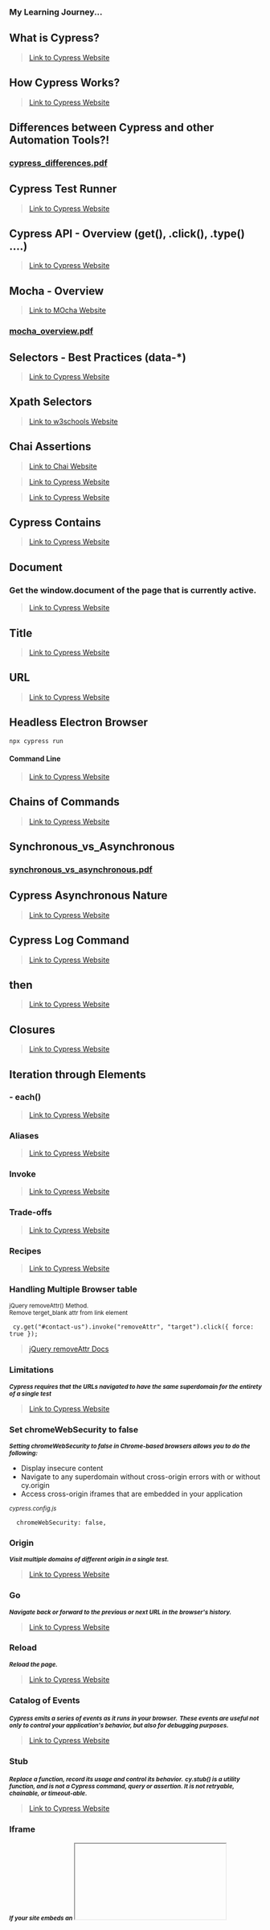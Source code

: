 <!-- @format -->

### My Learning Journey...

## What is Cypress?

> [Link to Cypress Website](https://www.cypress.io/app#browser_testing)

## How Cypress Works?

> [Link to Cypress Website](https://www.cypress.io/how-it-works)

## Differences between Cypress and other Automation Tools?!

### [cypress_differences.pdf](https://github.com/alex197925/cypress-test-website/files/14050846/cypress_differences.pdf)

## Cypress Test Runner

> [Link to Cypress Website](https://doccypress.io/guides/core-concepts/cypress-app)

## Cypress API - Overview (get(), .click(), .type() ....)

> [Link to Cypress Website](https://docs.cypress.io/api/table-of-contents/)

## Mocha - Overview

> [Link to MOcha Website](https://mochajs.org/)

### [mocha_overview.pdf](https://github.com/alex197925/cypress-test-website/files/14050923/mocha_overview.pdf)

## Selectors - Best Practices (data-\*)

> [Link to Cypress Website](https://docs.cypress.io/guides/references/best-practices)

## Xpath Selectors

> [Link to w3schools Website](https://www.w3schools.com/xml/xpath_syntax.asp)

## Chai Assertions

> [Link to Chai Website](https://www.chaijs.com/)

> [Link to Cypress Website](https://docs.cypress.io/guides/references/assertions#Adding-New-Assertions)

> [Link to Cypress Website](https://docs.cypress.io/guides/references/assertions#Chai-jQuery)

## Cypress Contains

> [Link to Cypress Website](https://docs.cypress.io/api/commands/contains#Syntax)

## Document

### Get the window.document of the page that is currently active.

> [Link to Cypress Website](https://docs.cypress.io/api/commands/document#Syntax)

## Title

> [Link to Cypress Website](https://docs.cypress.io/api/commands/title#Syntax)

## URL

> [Link to Cypress Website](https://docs.cypress.io/api/commands/url#Syntax)

## Headless Electron Browser

```
npx cypress run
```

#### Command Line

> [Link to Cypress Website](https://docs.cypress.io/guides/guides/command-line)

## Chains of Commands

> [Link to Cypress Website](https://docs.cypress.io/guides/core-concepts/introduction-to-cypress#Chains-of-Commands)

## Synchronous_vs_Asynchronous

### [synchronous_vs_asynchronous.pdf](https://github.com/alex197925/cypress-test-website/files/14082974/synchronous_vs_asynchronous.pdf)

## Cypress Asynchronous Nature

> [Link to Cypress Website](https://docs.cypress.io/guides/core-concepts/introduction-to-cypress#Commands-Are-Asynchronous)

## Cypress Log Command

> [Link to Cypress Website](https://docs.cypress.io/api/commands/log)

## then

> [Link to Cypress Website](https://docs.cypress.io/api/commands/then)

## Closures

> [Link to Cypress Website](https://docs.cypress.io/guides/core-concepts/variables-and-aliases#Closures)

## Iteration through Elements

### - each()

> [Link to Cypress Website](https://docs.cypress.io/api/commands/each#Examples)

### Aliases

> [Link to Cypress Website](https://docs.cypress.io/guides/core-concepts/variables-and-aliases#Aliases)

### Invoke

> [Link to Cypress Website](https://docs.cypress.io/api/commands/invoke#Syntax)

### Trade-offs

> [Link to Cypress Website](https://docs.cypress.io/guides/references/trade-offs#Permanent-trade-offs-1)

### Recipes

> [Link to Cypress Website](https://docs.cypress.io/examples/recipes/#Fundamentals)

### Handling Multiple Browser table

<small>jQuery removeAttr() Method.</small><br>
<small>Remove terget_blank attr from link element</small>

```
 cy.get("#contact-us").invoke("removeAttr", "target").click({ force: true });
```

> [jQuery removeAttr Docs](https://www.w3schools.com/jquery/html_removeattr.asp)

### Limitations

<small> **_Cypress requires that the URLs navigated to have the same superdomain for the entirety of a single test_**</small>

> [Link to Cypress Website](https://docs.cypress.io/guides/guides/web-security#Limitations)

### Set chromeWebSecurity to false

<small> **_Setting chromeWebSecurity to false in Chrome-based browsers allows you to do the following:_**</small>

- Display insecure content
- Navigate to any superdomain without cross-origin errors with or without cy.origin
- Access cross-origin iframes that are embedded in your application

<small> <em>cypress.config.js</em> </small>

```
  chromeWebSecurity: false,

```

### Origin

<small> **_Visit multiple domains of different origin in a single test._**</small>

> [Link to Cypress Website](https://docs.cypress.io/api/commands/origin#__docusaurus_skipToContent_fallback)

### Go

<small> **_Navigate back or forward to the previous or next URL in the browser's history._**</small>

> [Link to Cypress Website](https://docs.cypress.io/api/commands/go#Syntax)

### Reload

<small> **_Reload the page._**</small>

> [Link to Cypress Website](https://docs.cypress.io/api/commands/reload)

### Catalog of Events

<small> **_Cypress emits a series of events as it runs in your browser._**</small>
<small> **_These events are useful not only to control your application's behavior, but also for debugging purposes._**</small>

> [Link to Cypress Website](https://docs.cypress.io/api/cypress-api/catalog-of-events#Event-Types)

### Stub

<small>**_Replace a function, record its usage and control its behavior._**</small>
<small>**_cy.stub() is a utility function, and is not a Cypress command, query or assertion. It is not retryable, chainable, or timeout-able._**</small>

> [Link to Cypress Website](https://docs.cypress.io/api/commands/stub#Syntax)

### Iframe

<small>**_If your site embeds an <iframe> that is a cross-origin frame,_**</small>
<small>**_Cypress will not be able to automate or communicate with this <iframe>._**</small>

> [Link to Cypress Website](https://docs.cypress.io/guides/guides/web-security#Cross-origin-iframes)

### Check

<small>**_Check checkbox(es) or radio(s)._**</small>

> [Link to Cypress Website](https://docs.cypress.io/api/commands/check#Syntax)

### Uncheck

<small>**_Uncheck checkbox(es)._**</small>

> [Link to Cypress Website](https://docs.cypress.io/api/commands/uncheck)

### Trigger

<small>**_Trigger an event on a DOM element._**</small>

> [Link to Cypress Website](https://docs.cypress.io/api/commands/trigger#Syntax)

### Cypress Cheat Sheet (Traversing DOM Elements)

> [Link to Example Cypress Website](https://example.cypress.io/commands/traversal)

### selectFile

<small>**_Selects a file or files in an HTML5 input element or simulates dragging a file or files into the browser._**</small>

> [Link to Cypress Website](https://docs.cypress.io/api/commands/selectfile#Syntax)

### Hooks

<small>**_These are helpful to set conditions that you want to run before a set of tests or before each test._**</small>
<small>**_They're also helpful to clean up conditions after a set of tests or after each test._**</small>

> [Link to Cypress Website](https://docs.cypress.io/guides/core-concepts/writing-and-organizing-tests#Hooks)

### Fixture

<small>**_Load a fixed set of data located in a file._**</small>

> [Link to Cypress Website](https://docs.cypress.io/api/commands/fixture#Syntax)

### Pause

> [Link to Cypress Website](https://docs.cypress.io/api/commands/pause)

### Wait

<small>**_Wait for a number of milliseconds or wait for an aliased resource to resolve before moving on to the next command._**</small>

> [Link to Cypress Website](https://docs.cypress.io/api/commands/wait#__docusaurus_skipToContent_fallback)

### Multiple reporters

> [Link to Cypress Website](https://docs.cypress.io/guides/tooling/reporters#Multiple-reporters)

### mochawesome-report-generator (marge)

<small>**_marge (mochawesome-report-generator) is the counterpart to mochawesome, </br> a custom reporter for use with the Javascript testing framework, mocha. Marge takes the JSON output from mochawesome and generates </br> a full fledged HTML/CSS report that helps visualize your test suites._**</small>

**Install**

```
npm i mochawesome-report-generator

npm install --save-dev mochawesome mochawesome-merge mochawesome-report-generator

```

> [Link to npm Website](https://www.npmjs.com/package/mochawesome-report-generator)

### Switch between multiple configuration files

> [Link to Cypress Website](https://docs.cypress.io/api/plugins/configuration-api#Switch-between-multiple-configuration-files)

### Test Retries

> [Link to Cypress Website](https://docs.cypress.io/guides/guides/cross-browser-testing#Running-Specific-Tests-by-Browser)

### Jenkins (CI) Continuous Integration

> [Information about Jenkins](https://www.jenkins.io/doc/book/platform-information/support-policy-java/)

> [Archived OpenJDK General-Availability Releases Website](https://jdk.java.net/archive/)

> [Jenkins download and deployment](https://www.jenkins.io/download/)

**macOS Installers for Jenkins LTS**

```
Install the latest LTS version: brew install jenkins-lts
Start the Jenkins service: brew services start jenkins-lts
Restart the Jenkins service: brew services restart jenkins-lts
Update the Jenkins version: brew upgrade jenkins-lts

```

<small>**_After starting the Jenkins service, browse to http://localhost:8080 and follow the instructions to complete the installation._**</small>

### Unlock Jenkins

<small>**_In login page on localhost:8080 copy you path and past in your terminal:_**</small>

```
cat <your path>
```

<small>**_Copy your password_**</small>
